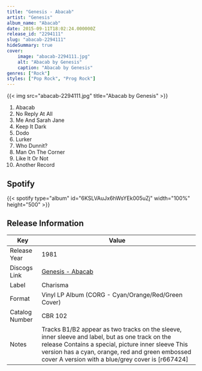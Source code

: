 ```yaml
---
title: "Genesis - Abacab"
artist: "Genesis"
album_name: "Abacab"
date: 2015-09-11T18:02:24.000000Z
release_id: "2294111"
slug: "abacab-2294111"
hideSummary: true
cover:
    image: "abacab-2294111.jpg"
    alt: "Abacab by Genesis"
    caption: "Abacab by Genesis"
genres: ["Rock"]
styles: ["Pop Rock", "Prog Rock"]
---
```


{{< img src="abacab-2294111.jpg" title="Abacab by Genesis" >}}

<!-- section break -->

1. Abacab
2. No Reply At All
3. Me And Sarah Jane
4. Keep It Dark
5. Dodo
6. Lurker
7. Who Dunnit?
8. Man On The Corner
9. Like It Or Not
10. Another Record

<!-- section break -->


## Spotify
{{< spotify type="album" id="6KSLVAuJx6hWsYEk005uZj" width="100%" height="500" >}}




## Release Information
|  Key           | Value                                                |
| ---------------| ---------------------------------------------------- |
| Release Year   | 1981                                   |
| Discogs Link   | [Genesis - Abacab](https://www.discogs.com/release/2294111-Genesis-Abacab) |
| Label          | Charisma |
| Format         | Vinyl LP Album (CORG - Cyan/Orange/Red/Green Cover) |
| Catalog Number | CBR 102 |
| Notes | Tracks B1/B2 appear as two tracks on the sleeve, inner sleeve and label, but as one track on the release  Contains a special, picture inner sleeve  This version has a cyan, orange, red and green embossed cover  A version with a blue/grey cover is [r667424]  |